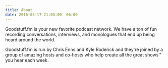 ```yaml
---
title: About
date: 2016-03-17 21:03:00 -06:00
---
```


Goodstuff.fm is your new favorite podcast network. We have a ton of fun recording conversations, interviews, and monologues that end up being heard around the world.

Goodstuff.fm is run by Chris Enns and Kyle Roderick and they're joined by a group of amazing hosts and co-hosts who help create all the great shows™ you hear each week.